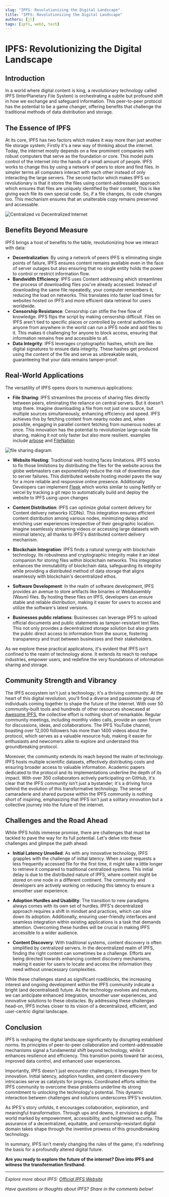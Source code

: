 ```yaml
---                               
slug: "IPFS: Revolutionizing the Digital Landscape"
title: "IPFS: Revolutionizing the Digital Landscape"
authors: [jl]
tags: [ipfs, web3, tech]
---
```


# IPFS: Revolutionizing the Digital Landscape

## Introduction


In a world where digital content is king, a revolutionary technology called IPFS (InterPlanetary File System) is orchestrating a subtle but profound shift in how we exchange and safeguard information. This peer-to-peer protocol has the potential to be a game changer, offering benefits that challenge the traditional methods of data distribution and storage.

## The Essence of IPFS

At its core, IPFS has two factors which makes it way more than just another file storage system; Firstly it's a new way of thinking about the internet. Today, the internet mostly depends on a few prominent companies with robust computers that serve as the foundation or core. This model puts control of the internet into the hands of a small amount of people. IPFS works to change this by using a network of peers to store and find files. In simpler terms all computers interact with each other instead of only interacting the large servers. The second factor which makes IPFS so revolutionary is that it stores the files using content-addressable approach which ensures that files are uniquely identified by their content, This is like giving each file its own special code. So, if a file changes, its code changes too. This mechanism ensures that an unalterable copy remains preserved and accessable.

![Centralized vs Decentralized Internet](./web2Vweb3.svg)

## Benefits Beyond Measure

IPFS brings a host of benefits to the table, revolutionizing how we interact with data:

- **Decentralization**: By using a network of peers IPFS is eliminating single points of failure, IPFS ensures content remains available even in the face of server outages but also ensuring that no single entity holds the power to control or restrict information flow.
- **Bandwidth Efficiency**: IPFS uses Content addressing which streamlines the process of downloading files you've already accessed. Instead of downloading the same file repeatedly, your computer remembers it, reducing the load on networks. This translates into faster load times for websites hosted on IPFS and more efficient data retrieval for users worldwide.
- **Censorship Resistance**: Censorship can stifle the free flow of knowledge. IPFS flips the script by making censorship difficult. Files on IPFS aren't tied to specific places or controlled by central authorities as anyone from anywhere in the world can run a IPFS node and add files to it. This makes it challenging for anyone to block access, ensuring that information remains free and accessible to all.
- **Data Integrity**:  IPFS leverages cryptographic hashes, which are like digital signatures to ensure data integrity. These hashes get produced using the content of the file and serve as unbreakable seals, guaranteeing that your data remains tamper-proof. 

## Real-World Applications

The versatility of IPFS opens doors to numerous applications:

- **File Sharing**: IPFS streamlines the process of sharing files directly between peers, eliminating the reliance on central servers. But it doesn't stop there. Imagine downloading a file from not just one source, but multiple sources simultaneously, enhancing efficiency and speed. IPFS achieves this by fetching content from nearby nodes and, when possible, engaging in parallel content fetching from numerous nodes at once. This innovation has the potential to revolutionize large-scale file sharing, making it not only faster but also more resilient. examples include [arbose](https://arbo.re/) and [FileNation](https://github.com/FileNation/FileNation)

![file sharing diagram](./File_sharing_diagram.svg)

- **Website Hosting**: Traditional web hosting faces limitations. IPFS works to fix those limilstions by distributing the files for the website across the globe webmasters can exponentially reduce the risk of downtimes due to server failures. This distributed website hosting model paves the way for a more reliable and responsive online presence. Additionally Developers can implement [Fleek](https://fleek.co/) which works similar to using Netlify or vercel by tracking a git repo to automatically build and deploy the website to IPFS using upon changes

- **Content Distribution**: IPFS can optimize global content delivery for Content delivery networks (CDNs). This integration ensures efficient content distribution among various nodes, minimizing delays and enriching user experiences irrespective of their geographic location. Imagine seamlessly streaming videos or accessing large datasets with minimal latency, all thanks to IPFS's distributed content delivery mechanism.

- **Blockchain Integration**: IPFS finds a natural synergy with blockchain technology. Its robustness and cryptographic integrity make it an ideal companion for storing files within blockchain networks. This integration enhances the immutability of blockchain data, safeguarding its integrity while providing a distributed method of data storage that aligns seamlessly with blockchain's decentralized ethos.

- **Software Development**: In the realm of software development, IPFS provides an avenue to store artifacts like binaries or WebAssembly (Wasm) files. By hosting these files on IPFS, developers can ensure stable and reliable distribution, making it easier for users to access and utilize the software's latest versions.

- **Businesses public relations**: Businesses can leverage IPFS to upload official documents and public statements as tamper-resistant text files. This not only provides a decentralized storage solution but also grants the public direct access to information from the source, fostering transparency and trust between businesses and their stakeholders.

As we explore these practical applications, it's evident that IPFS isn't confined to the realm of technology alone. It extends its reach to reshape industries, empower users, and redefine the very foundations of information sharing and storage.


## Community Strength and Vibrancy

The IPFS ecosystem isn't just a technology; it's a thriving community. At the heart of this digital revolution, you'll find a diverse and passionate group of individuals coming together to shape the future of the internet. With over 50 community-built tools and hundreds of other resources showcased at [Awesome IPFS](https://awesome.ipfs.tech), the collective effort is nothing short of remarkable. Regular community meetings, including monthly video calls, provide an open forum for discussions, ideas, and collaborations. The IPFS YouTube channel, boasting over 12,000 followers has more than 1400 videos about the protocol, which serves as a valuable resource hub, making it easier for enthusiasts and newcomers alike to explore and understand this groundbreaking protocol.

Moreover, the community extends its reach beyond the realm of technology. IPFS hosts multiple scientific datasets, effectively distributing costs and ensuring broader access to valuable information. Academic papers dedicated to the protocol and its implementations underline the depth of its impact. With over 350 collaborators actively participating on GitHub, it's clear that the IPFS community isn't just a bystander; it's a driving force behind the evolution of this transformative technology. The sense of camaraderie and shared purpose within the IPFS community is nothing short of inspiring, emphasizing that IPFS isn't just a solitary innovation but a collective journey into the future of the internet.

## Challenges and the Road Ahead 

While IPFS holds immense promise, there are challenges that must be tackled to pave the way for its full potential. Let's delve into these challenges and glimpse the path ahead:

- **Initial Latency Unveiled**: As with any innovative technology, IPFS grapples with the challenge of initial latency. When a user requests a less frequently accessed file for the first time, it might take a little longer to retrieve it compared to traditional centralized systems. This initial delay is due to the distributed nature of IPFS, where content might be stored on one node in a different continent. The community and developers are actively working on reducing this latency to ensure a smoother user experience.

- **Adoption Hurdles and Usability**: The transition to new paradigms always comes with its own set of hurdles. IPFS's decentralized approach requires a shift in mindset and practices, which can slow down its adoption. Additionally, ensuring user-friendly interfaces and seamless integration within existing applications is a task that demands attention. Overcoming these hurdles will be crucial in making IPFS accessible to a wider audience.

- **Content Discovery**: With traditional systems, content discovery is often simplified by centralized servers. In the decentralized realm of IPFS, finding the right content can sometimes be a challenge. Efforts are being directed towards enhancing content discovery mechanisms, making it easier for users to locate and access the information they need without unnecessary complexities.

While these challenges stand as significant roadblocks, the increasing interest and ongoing development within the IPFS community indicate a bright (and decentralised) future. As the technology evolves and matures, we can anticipate enhanced integration, smoother user experiences, and innovative solutions to these obstacles. By addressing these challenges head-on, IPFS inches closer to its vision of a decentralized, efficient, and user-centric digital landscape.

## Conclusion

IPFS is reshaping the digital landscape significantly by disrupting establised norms. Its principles of peer-to-peer collaboration and content-addressable mechanisms signal a fundamental shift beyond technology, while it enhances resilience and efficiency. This transition points toward fair access, improved data control, and enhanced user experiences.

Importantly, IPFS doesn't just encounter challenges; it leverages them for innovation. Initial latency, adoption hurdles, and content discovery intricacies serve as catalysts for progress. Coordinated efforts within the IPFS community to overcome these problems underline its strong commitment to unlocking the technology's potential. This dynamic interaction between challenges and solutions underscores IPFS's evolution.

As IPFS's story unfolds, it encourages collaboration, exploration, and meaningful transformation. Through ups and downs, it envisions a digital world marked by empowerment, accessibility, and heightened security. The assurance of a decentralized, equitable, and censorship-resistant digital domain takes shape through the inventive prowess of this groundbreaking technology.

In summary, IPFS isn't merely changing the rules of the game; it's redefining the basis for a profoundly altered digital future.




**Are you ready to explore the future of the internet? Dive into IPFS and witness the transformation firsthand.**

---

*Explore more about IPFS: [Official IPFS Website](https://ipfs.io/)*

*Have questions or thoughts about IPFS? Share in the comments below!*
